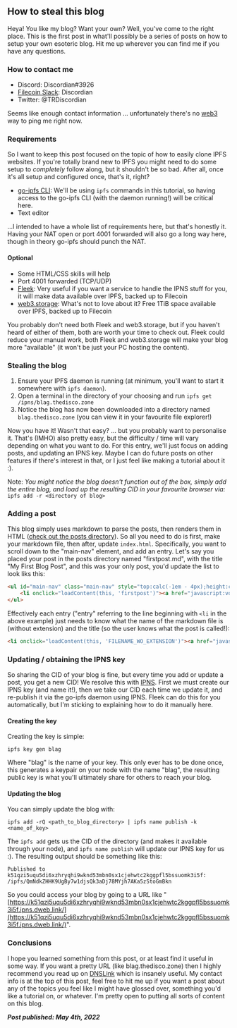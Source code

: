 ## How to steal this blog

Heya! You like my blog? Want your own? Well, you've come to the right place. This is the first post in what'll possibly be a series of posts on how to setup your own esoteric blog. Hit me up wherever you can find me if you have any questions.

### How to contact me

- Discord: Discordian#3926
- [Filecoin Slack](https://filecoin.io/slack): Discordian
- Twitter: @TRDiscordian

Seems like enough contact information ... unfortunately there's no [web3](https://chat.thedisco.zone) way to ping me right now.

### Requirements

So I want to keep this post focused on the topic of how to easily clone IPFS websites. If you're totally brand new to IPFS you might need to do some setup to *completely* follow along, but it shouldn't be so bad. After all, once it's all setup and configured once, that's it, right?

- [go-ipfs CLI](https://docs.ipfs.io/install/command-line/): We'll be using `ipfs` commands in this tutorial, so having access to the go-ipfs CLI (with the daemon running!) will be critical here.
- Text editor

...I intended to have a whole list of requirements here, but that's honestly it. Having your NAT open or port 4001 forwarded will also go a long way here, though in theory go-ipfs should punch the NAT.

#### Optional

- Some HTML/CSS skills will help
- Port 4001 forwarded (TCP/UDP)
- [Fleek](https://fleek.co): Very useful if you want a service to handle the IPNS stuff for you, it will make data available over IPFS, backed up to Filecoin
- [web3.storage](https://web3.storage): What's not to love about it? Free 1TiB space available over IPFS, backed up to Filecoin

You probably don't need both Fleek and web3.storage, but if you haven't heard of either of them, both are worth your time to check out. Fleek could reduce your manual work, both Fleek and web3.storage will make your blog more "available" (it won't be just your PC hosting the content).

### Stealing the blog

1. Ensure your IPFS daemon is running (at minimum, you'll want to start it somewhere with `ipfs daemon`).
2. Open a terminal in the directory of your choosing and run `ipfs get /ipns/blag.thedisco.zone`
3. Notice the blog has now been downloaded into a directory named `blag.thedisco.zone` (you can view it in your favourite file explorer!)

Now you have it! Wasn't that easy? ... but you probably want to personalise it. That's (IMHO) also pretty easy, but the difficulty / time will vary depending on what you want to do. For this entry, we'll just focus on adding posts, and updating an IPNS key. Maybe I can do future posts on other features if there's interest in that, or I just feel like making a tutorial about it :).

Note: *You might notice the blog doesn't function out of the box, simply add the entire blog, and load up the resulting CID in your favourite browser via:* `ipfs add -r <directory of blog>`

### Adding a post

This blog simply uses markdown to parse the posts, then renders them in HTML ([check out the posts directory](./posts)). So all you need to do is first, make your markdown file, then after, update `index.html`. Specifically, you want to scroll down to the "main-nav" element, and add an entry. Let's say you placed your post in the posts directory named "firstpost.md", with the title "My First Blog Post", and this was your only post, you'd update the list to look liks this:

```html
<ul id="main-nav" class="main-nav" style="top:calc(-1em - 4px);height:calc(100% + 1em - 8px);">
	<li onclick="loadContent(this, 'firstpost')"><a href="javascript:void(0)">My First Blog Post</a></li>
</ul>
```

Effectively each entry ("entry" referring to the line beginning with `<li` in the above example) just needs to know what the name of the markdown file is (without extension) and the title (so the user knows what the post is called!):

```html
<li onclick="loadContent(this, 'FILENAME_WO_EXTENSION')"><a href="javascript:void(0)">VERY LOUD TITLE</a></li>
```

### Updating / obtaining the IPNS key

So sharing the CID of your blog is fine, but every time you add or update a post, you get a new CID! We resolve this with [IPNS](https://docs.ipfs.io/concepts/ipns/). First we must create our IPNS key (and name it!), then we take our CID each time we update it, and re-publish it via the go-ipfs daemon using IPNS. Fleek can do this for you automatically, but I'm sticking to explaining how to do it manually here.

#### Creating the key

Creating the key is simple:

```shell
ipfs key gen blag
```

Where "blag" is the name of your key. This only ever has to be done once, this generates a keypair on your node with the name "blag", the resulting public key is what you'll ultimately share for others to reach your blog.

#### Updating the blog

You can simply update the blog with:

```shell
ipfs add -rQ <path_to_blog_directory> | ipfs name publish -k <name_of_key>
```

The `ipfs add` gets us the CID of the directory (and makes it available through your node), and `ipfs name publish` will update our IPNS key for us :). The resulting output should be something like this:

```
Published to k51qzi5uqu5di6xzhryqhi9wknd53mbn0sx1cjehwtc2kggpfl5bssuomk3i5f: /ipfs/QmNdkZHHK9UgBy7w1djsQk3aDj78MYjh7AKa5zStoGmBkn
```

So you could access your blog by going to a URL like "[https://k51qzi5uqu5di6xzhryqhi9wknd53mbn0sx1cjehwtc2kggpfl5bssuomk3i5f.ipns.dweb.link/](https://k51qzi5uqu5di6xzhryqhi9wknd53mbn0sx1cjehwtc2kggpfl5bssuomk3i5f.ipns.dweb.link/)".

### Conclusions

I hope you learned something from this post, or at least find it useful in some way. If you want a pretty URL (like blag.thedisco.zone) then I highly recommend you read up on [DNSLink](https://docs.ipfs.io/concepts/dnslink/) which is insanely useful. My contact info is at the top of this post, feel free to hit me up if you want a post about any of the topics you feel like I might have glossed over, something you'd like a tutorial on, or whatever. I'm pretty open to putting all sorts of content on this blog.


***Post published: May 4th, 2022***